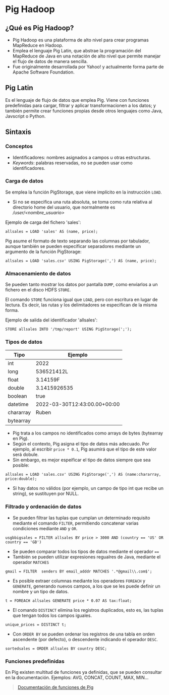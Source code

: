 # Pig Hadoop

## ¿Qué es Pig Hadoop?

- Pig Hadoop es una plataforma de alto nivel para crear programas MapReduce en Hadoop.
- Emplea el lenguaje Pig Latin, que abstrae la programación del MapReduce de Java en una notación de alto nivel que permite manejar el flujo de datos de manera sencilla.
- Fue originalmente desarrollada por Yahoo! y actualmente forma parte de Apache Software Foundation.

## Pig Latin

Es el lenguaje de flujo de datos que emplea Pig. Viene con funciones predefinidas para cargar, filtrar y aplicar transformacionen a los datos; y también permite crear funciones propias desde otros lenguajes como Java, Javscript o Python.

## Sintaxis

### Conceptos

- Identificadores: nombres asignados a campos u otras estructuras.
- *Keywords*: palabras reservadas, no se pueden usar como identificadores.

### Carga de datos

Se emplea la función PigStorage, que viene implícito en la instrucción ```LOAD```.

- Si no se especifica una ruta absoluta, se toma como ruta relativa al directorio home del usuario, que normalmente es */user/\<nombre_usuario>*

Ejemplo de carga del fichero 'sales':

```Pig Latin
allsales = LOAD 'sales' AS (name, price);
```

Pig asume el formato de texto separando las columnas por tabulador, aunque también se pueden específicar separadores mediante un argumento de la función PigStorage:

```Pig Latin
allsales = LOAD 'sales.csv' USING PigStorage(',') AS (name, price);
```

### Almacenamiento de datos

Se pueden tanto mostrar los datos por pantalla ```DUMP```, como enviarlos a un fichero en el disco HDFS ```STORE```.

El comando ```STORE``` funciona igual que ```LOAD```, pero con escritura en lugar de lectura. Es decir, las rutas y los delimitadores se especifican de la misma forma.

Ejemplo de salida del identificador 'allsales':

```Pig Latin
STORE allsales INTO '/tmp/report' USING PigStorage(';');
```

### Tipos de datos

|Tipo|Ejemplo|
|-|-|
|int|2022|
|long|536521412L|
|float|3.14159F|
|double|3.1415926535|
|boolean|true|
|datetime|2022-03-30T12:43:00.00+00:00|
|chararray|Ruben|
|bytearray||

- Pig trata a los campos no identificados como arrays de bytes (bytearray en Pig).
- Según el contexto, Pig asigna el tipo de datos más adecuado. Por ejemplo, al escribir ```price * 0.1```, Pig asumirá que el tipo de este valor será dobule.
- Sin embargo, es mejor espeificar el tipo de datos siempre que sea posible:

```Pig Latin
allsales = LOAD 'sales.csv' USING PigStorage(',') AS (name:chararray, price:double);
```

- Si hay datos no válidos (por ejemplo, un campo de tipo int que recibe un string), se sustituyen por NULL.

### Filtrado y ordenación de datos

- Se pueden filtrar las tuplas que cumplan un determinado requisito mediante el comando ```FILTER```, permitiendo concatenar varias condiciones mediante ```AND``` y ```OR```.

```Pig Latin
usgbbigsales = FILTER allsales BY price > 3000 AND (country == 'US' OR country == 'GB') 
```

- Se pueden comparar todos los tipos de datos mediante el operador ```==```
- También se pueden utilizar expresiones regualres de Java, mediante el operador ```MATCHES```

```Pig Latin
gmail = FILTER  senders BY email_adddr MATCHES '.*@gmail\\.com$';
```

- Es posible extraer columnas mediante los operadores ```FOREACH``` y ```GENERATE```, generando nuevos campos, a los que se les puede definir un nombre y un tipo de datos.

```Pig Latin
t = FOREACH allsales GENERATE price * 0.07 AS tax:float;
```

- El comando ```DISTINCT``` elimina los registros duplicados, esto es, las tuplas que tengan todos los campos iguales.

```Pig Latin
unique_prices = DISTINCT t;
```

- Con ```ORDER BY``` se pueden ordenar los registros de una tabla en orden ascendente (por defecto), o descendente indicando el operador ```DESC```.

```Pig Latin
sortedsales = ORDER allsales BY country DESC;
```

### Funciones predefinidas

En Pig existen multitud de funciones ya definidas, que se pueden consultar en la documentación. Ejemplos: AVG, CONCAT, COUNT, MAX, MIN...

> [Documentación de funciones de Pig](https://pig.apache.org/docs/latest/func.html)